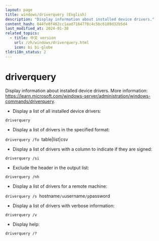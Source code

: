 ```yaml
---
layout: page
title: windows/driverquery (English)
description: "Display information about installed device drivers."
content_hash: 044fe8f462cc1aad7184778c4c5bc6189d32b5d4
last_modified_at: 2024-01-30
related_topics:
  - title: 中文 version
    url: /zh/windows/driverquery.html
    icon: bi bi-globe
tldri18n_status: 2
---
```

# driverquery

Display information about installed device drivers.
More information: <https://learn.microsoft.com/windows-server/administration/windows-commands/driverquery>.

- Display a list of all installed device drivers:

`driverquery`

- Display a list of drivers in the specified format:

`driverquery /fo `<span class="tldr-var badge badge-pill bg-dark-lm bg-white-dm text-white-lm text-dark-dm font-weight-bold">table|list|csv</span>

- Display a list of drivers with a column to indicate if they are signed:

`driverquery /si`

- Exclude the header in the output list:

`driverquery /nh`

- Display a list of drivers for a remote machine:

`driverquery /s `<span class="tldr-var badge badge-pill bg-dark-lm bg-white-dm text-white-lm text-dark-dm font-weight-bold">hostname</span>` /u `<span class="tldr-var badge badge-pill bg-dark-lm bg-white-dm text-white-lm text-dark-dm font-weight-bold">username</span>` /p `<span class="tldr-var badge badge-pill bg-dark-lm bg-white-dm text-white-lm text-dark-dm font-weight-bold">password</span>

- Display a list of drivers with verbose information:

`driverquery /v`

- Display help:

`driverquery /?`
